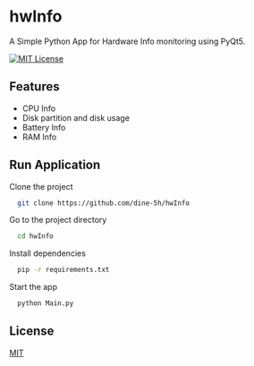 # hwInfo

A Simple Python App for Hardware Info monitoring using 
PyQt5.

[![MIT License](https://img.shields.io/badge/License-MIT-green.svg)](https://choosealicense.com/licenses/mit/)



## Features

- CPU Info
- Disk partition and disk usage
- Battery Info
- RAM Info

## Run Application

Clone the project

```bash
  git clone https://github.com/dine-5h/hwInfo
```

Go to the project directory

```bash
  cd hwInfo
```

Install dependencies

```bash
  pip -r requirements.txt
```

Start the app

```bash
  python Main.py
```

## License

[MIT](https://choosealicense.com/licenses/mit/)

